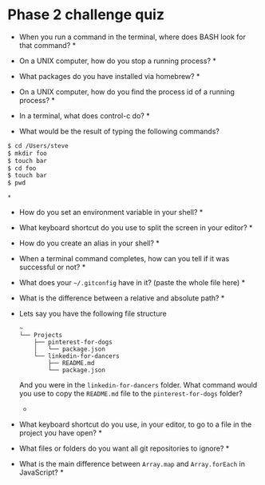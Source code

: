 # Phase 2 challenge quiz


- When you run a command in the terminal, where does BASH look for that command?
    *   


- On a UNIX computer, how do you stop a running process?
    *

- What packages do you have installed via homebrew?
    *

- On a UNIX computer, how do you find the process id of a running process?
    *

- In a terminal, what does control-c do?
    *
- What would be the result of typing the following commands?
```sh
$ cd /Users/steve
$ mkdir foo
$ touch bar
$ cd foo
$ touch bar
$ pwd
```
    *

- How do you set an environment variable in your shell?
    *

- What keyboard shortcut do you use to split the screen in 
your editor?
    *

- How do you create an alias in your shell?
    *
- When a terminal command completes, how can you tell if it was successful or not?
    * 

- What does your `~/.gitconfig` have in it? (paste the whole file here)
    *

- What is the difference between a relative and absolute path?
    *

- Lets say you have the following file structure

  ```
  ~
  └── Projects
      ├── pinterest-for-dogs
      │   └── package.json
      └── linkedin-for-dancers
          ├── README.md
          └── package.json
  ```

  And you were in the `linkedin-for-dancers` folder. What command would you use to copy the `README.md` file to the `pinterest-for-dogs` folder?

    *

- What keyboard shortcut do you use, in your editor, to go to a file in the project you have open?
    *

- What files or folders do you want all git repositories to ignore?
    *

- What is the main difference between `Array.map` and `Array.forEach` in JavaScript?
    *
    